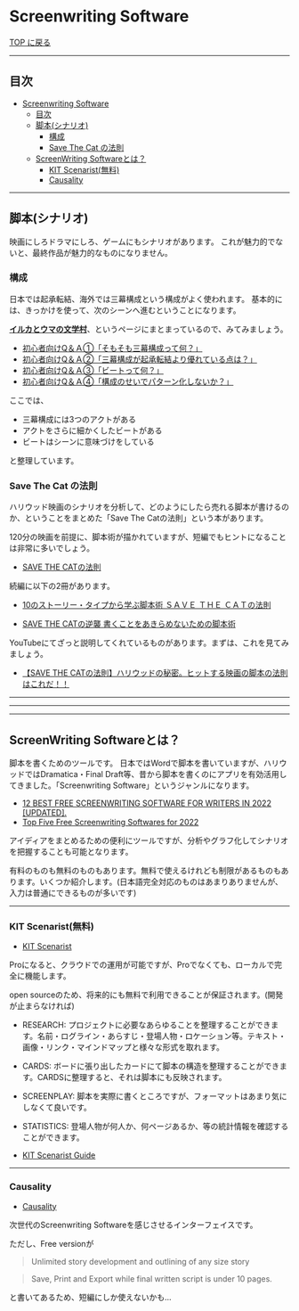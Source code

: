 # Screenwriting Software

[TOP に戻る](../../index.md)

---

## 目次

- [Screenwriting Software](#screenwriting-software)
  - [目次](#目次)
  - [脚本(シナリオ)](#脚本シナリオ)
    - [構成](#構成)
    - [Save The Cat の法則](#save-the-cat-の法則)
  - [ScreenWriting Softwareとは？](#screenwriting-softwareとは)
    - [KIT Scenarist(無料)](#kit-scenarist無料)
    - [Causality](#causality)

---
## 脚本(シナリオ)
映画にしろドラマにしろ、ゲームにもシナリオがあります。
これが魅力的でないと、最終作品が魅力的なものになりません。

### 構成
日本では起承転結、海外では三幕構成という構成がよく使われます。
基本的には、きっかけを使って、次のシーンへ進むということになります。

**[イルカとウマの文学村](https://irukauma.site/)**、というページにまとまっているので、みてみましょう。

- [初心者向けQ＆Ａ①「そもそも三幕構成って何？」](https://irukauma.site/iruka/story/qanda/4276/)
- [初心者向けQ＆Ａ②「三幕構成が起承転結より優れている点は？」](https://irukauma.site/iruka/story/qanda/4326/)
- [初心者向けQ＆Ａ③「ビートって何？」](https://irukauma.site/iruka/story/qanda/4331/)
- [初心者向けQ＆Ａ④「構成のせいでパターン化しないか？」](https://irukauma.site/iruka/story/qanda/4355/)

ここでは、
- 三幕構成には3つのアクトがある
- アクトをさらに細かくしたビートがある
- ビートはシーンに意味づけをしている

と整理しています。

### Save The Cat の法則
ハリウッド映画のシナリオを分析して、どのようにしたら売れる脚本が書けるのか、ということをまとめた「Save The Catの法則」という本があります。

120分の映画を前提に、脚本術が描かれていますが、短編でもヒントになることは非常に多いでしょう。

- [SAVE THE CATの法則](https://www.amazon.co.jp/SAVE-CAT%E3%81%AE%E6%B3%95%E5%89%87-%E6%9C%AC%E5%BD%93%E3%81%AB%E5%A3%B2%E3%82%8C%E3%82%8B%E8%84%9A%E6%9C%AC%E8%A1%93-%E3%83%96%E3%83%AC%E3%82%A4%E3%82%AF%E3%83%BB%E3%82%B9%E3%83%8A%E3%82%A4%E3%83%80%E3%83%BC/dp/484591056X)

続編に以下の2冊があります。
- [10のストーリー・タイプから学ぶ脚本術 ＳＡＶＥ ＴＨＥ ＣＡＴの法則](https://www.amazon.co.jp/10%E3%81%AE%E3%82%B9%E3%83%88%E3%83%BC%E3%83%AA%E3%83%BC%E3%83%BB%E3%82%BF%E3%82%A4%E3%83%97%E3%81%8B%E3%82%89%E5%AD%A6%E3%81%B6%E8%84%9A%E6%9C%AC%E8%A1%93-%E2%94%80%E2%94%80SAVE-CAT%E3%81%AE%E6%B3%95%E5%89%87%E3%82%92%E4%BD%BF%E3%81%84%E3%81%9F%E3%81%8A%E3%81%99-%E3%83%96%E3%83%AC%E3%82%A4%E3%82%AF%E3%83%BB%E3%82%B9%E3%83%8A%E3%82%A4%E3%83%80%E3%83%BC/dp/4845914360/ref=pd_lpo_2?pd_rd_i=4845914360&psc=1)

- [SAVE THE CATの逆襲 書くことをあきらめないための脚本術](https://www.amazon.co.jp/SAVE-CAT%E3%81%AE%E9%80%86%E8%A5%B2-%E6%9B%B8%E3%81%8F%E3%81%93%E3%81%A8%E3%82%92%E3%81%82%E3%81%8D%E3%82%89%E3%82%81%E3%81%AA%E3%81%84%E3%81%9F%E3%82%81%E3%81%AE%E8%84%9A%E6%9C%AC%E8%A1%93-%E3%83%96%E3%83%AC%E3%82%A4%E3%82%AF%E3%83%BB%E3%82%B9%E3%83%8A%E3%82%A4%E3%83%80%E3%83%BC/dp/4845915669/ref=sr_1_1?__mk_ja_JP=%E3%82%AB%E3%82%BF%E3%82%AB%E3%83%8A&crid=1RYRQSTW3779Y&keywords=save+the+cat+%E9%80%86%E8%A5%B2&qid=1663649660&s=books&sprefix=save+the+cat+%E9%80%86%E8%A5%B2%2Cstripbooks%2C242&sr=1-1)

YouTubeにてざっと説明してくれているものがあります。まずは、これを見てみましょう。
- [【SAVE THE CATの法則】ハリウッドの秘密。ヒットする映画の脚本の法則はこれだ！！](https://www.youtube.com/watch?v=YEaRi9FMF-A)




---
---
---

## ScreenWriting Softwareとは？
脚本を書くためのツールです。
日本ではWordで脚本を書いていますが、ハリウッドではDramatica・Final Draft等、昔から脚本を書くのにアプリを有効活用してきました。「Screenwriting Software」というジャンルになります。

- [12 BEST FREE SCREENWRITING SOFTWARE FOR WRITERS IN 2022 [UPDATED].](https://www.scriptreaderpro.com/free-screenwriting-software/)
- [Top Five Free Screenwriting Softwares for 2022](https://www.youtube.com/watch?v=RT5h7V76mGQ)

アイディアをまとめるための便利にツールですが、分析やグラフ化してシナリオを把握することも可能となります。

有料のものも無料のものもあります。無料で使えるけれども制限があるものもあります。いくつか紹介します。(日本語完全対応のものはあまりありませんが、入力は普通にできるものが多いです)

---
### KIT Scenarist(無料)
- [KIT Scenarist](https://kitscenarist.ru/en/index.html)

Proになると、クラウドでの運用が可能ですが、Proでなくても、ローカルで完全に機能します。

open sourceのため、将来的にも無料で利用できることが保証されます。(開発が止まらなければ)

- RESEARCH: プロジェクトに必要なあらゆることを整理することができます。名前・ログライン・あらすじ・登場人物・ロケーション等。テキスト・画像・リンク・マインドマップと様々な形式を取れます。
- CARDS: ボードに張り出したカードにて脚本の構造を整理することができます。CARDSに整理すると、それは脚本にも反映されます。
- SCREENPLAY: 脚本を実際に書くところですが、フォーマットはあまり気にしなくて良いです。
- STATISTICS: 登場人物が何人か、何ページあるか、等の統計情報を確認することができます。

- [KIT Scenarist Guide](https://www.youtube.com/watch?v=f3xqGswDZvA&list=PL6h0cKdfJKSKHsk7Mieh1SuJpY7EQHVXb)

---
### Causality
- [Causality](https://www.hollywoodcamerawork.com/causality.html)

次世代のScreenwriting Softwareを感じさせるインターフェイスです。

ただし、Free versionが
> Unlimited story development
and outlining of any size story

> Save, Print and Export
while final written script
is under 10 pages.

と書いてあるため、短編にしか使えないかも...